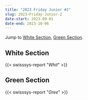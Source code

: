 ```yaml
---
title: "2023 Friday Junior #2"
slug: 2023-Friday-Junior-2
date-start: 2023-09-01
date-end: 2023-10-06
---
```


Jump to [White Section](#white-section),
[Green Section](#green-section).

## White Section
{{< swisssys-report "*Whit*" >}}

## Green Section
{{< swisssys-report "*Gree*" >}}

